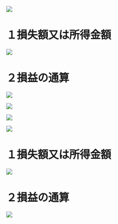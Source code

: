![](https://www.nta.go.jp/tmp/2dce4bce-b1cb-4c26-808d-9b303377d996/images/67489368544c43103540b5f355610a1944b32af185161e87086d387a68233547.jpg)

# １損失額又は所得金額

![](https://www.nta.go.jp/tmp/2dce4bce-b1cb-4c26-808d-9b303377d996/images/71a0b574770acfb7478828d38a7349c6fe626e57ee9d3b2c5b51844ad6cae9da.jpg)

# ２損益の通算

![](https://www.nta.go.jp/tmp/2dce4bce-b1cb-4c26-808d-9b303377d996/images/4f741c85e58485162bb17804ad3187a4288bba001048d54dc4603604d43db452.jpg)

![](https://www.nta.go.jp/tmp/2dce4bce-b1cb-4c26-808d-9b303377d996/images/c96ce1b89cc07cdeaef960ca99b0ffd9fed0a85bf63781c81f03ea9f48b47a3a.jpg)

![](https://www.nta.go.jp/tmp/2dce4bce-b1cb-4c26-808d-9b303377d996/images/458e6e1699baf6bcc40e05eb0aa418b50e1cc0b4c5f271da31b6bbb4f76e55ae.jpg)

![](https://www.nta.go.jp/tmp/2dce4bce-b1cb-4c26-808d-9b303377d996/images/5040fdba898b01ac655614c894f4d3efa22d7234f779c8df664ab3b72ee79c56.jpg)

# １損失額又は所得金額

![](https://www.nta.go.jp/tmp/2dce4bce-b1cb-4c26-808d-9b303377d996/images/1f782bbf48ad7eda7f928ca5e152de4421eb9b8c0959e4161e4f194c23190771.jpg)

# ２損益の通算

![](https://www.nta.go.jp/tmp/2dce4bce-b1cb-4c26-808d-9b303377d996/images/b1847897de11664d703fd0cf3b6bd5ae48a1358242954e245330db4410f0f89b.jpg)